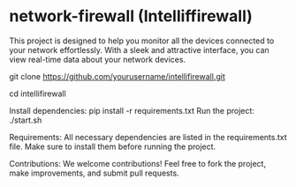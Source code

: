 # network-firewall (Intelliffirewall)
This project is designed to help you monitor all the devices connected to your network effortlessly. With a sleek and attractive interface, you can view real-time data about your network devices.

  git clone https://github.com/yourusername/intellifirewall.git
  
  cd intellifirewall
  
Install dependencies:
  pip install -r requirements.txt
Run the project:
  ./start.sh
  
Requirements:
  All necessary dependencies are listed in the requirements.txt file. Make sure to install them before running the project.

Contributions:
  We welcome contributions! Feel free to fork the project, make improvements, and submit pull requests.


